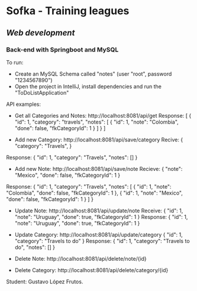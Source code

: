 # Sofka - Training leagues
## _Web development_

### Back-end with Springboot and MySQL
To run:
- Create an MySQL Schema called "notes" (user "root", password "1234567890")
- Open the project in IntelliJ, install dependencies and run the "ToDoListApplication"

API examples:
- Get all Categories and Notes: http://localhost:8081/api/get
Response:
[
    {
        "id": 1,
        "category": "travels",
        "notes": [
            {
                "id": 1,
                "note": "Colombia",
                "done": false,
                "fkCategoryId": 1
            }
        ]
    }
]

- Add new Category: http://localhost:8081/api/save/category
Recive:
{
    "category": "Travels",
}

Response:
{
    "id": 1,
    "category": "Travels",
    "notes": []
}

- Add new Note: http://localhost:8081/api/save/note
Recieve:
{
    "note": "Mexico",
    "done": false,
    "fkCategoryId": 1
}

Response:
{
    "id": 1,
    "category": "Travels",
    "notes": [
        {
            "id": 1,
            "note": "Colombia",
            "done": false,
            "fkCategoryId": 1
        },
        {
            "id": 1,
            "note": "Mexico",
            "done": false,
            "fkCategoryId": 1
        }
    ]
}

- Update Note: http://localhost:8081/api/update/note
Receive:
{
    "id": 1,
    "note": "Uruguay",
    "done": true,
    "fkCategoryId": 1
}
Response:
{
    "id": 1,
    "note": "Uruguay",
    "done": true,
    "fkCategoryId": 1
}

- Update Category: http://localhost:8081/api/update/category
{
    "id": 1,
    "category": "Travels to do"
}
Response:
{
    "id": 1,
    "category": "Travels to do",
    "notes": []
}

- Delete Note: http://localhost:8081/api/delete/note/{id}

- Delete Category: http://localhost:8081/api/delete/category/{id}



Student: Gustavo López Frutos.
